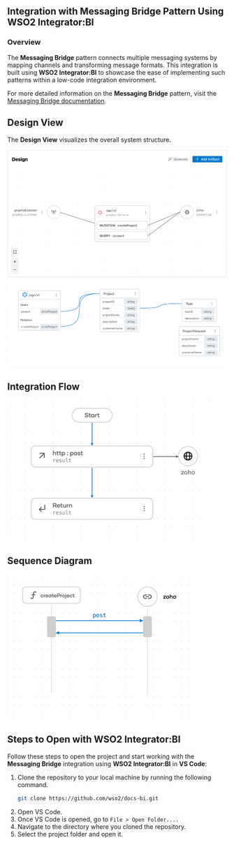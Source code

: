 ## Integration with Messaging Bridge Pattern Using WSO2 Integrator:BI

### Overview

The **Messaging Bridge** pattern connects multiple messaging systems by mapping channels and transforming message formats. 
This integration is built using **WSO2 Integrator:BI** to showcase the ease of implementing such patterns within a low-code integration environment.

For more detailed information on the **Messaging Bridge** pattern, visit the [Messaging Bridge documentation](https://www.enterpriseintegrationpatterns.com/patterns/messaging/MessagingBridge.html).

## Design View

The **Design View** visualizes the overall system structure.

![Design View](design.png)
![Design View](graphql.png)

## Integration Flow

![Flow Diagram](flow.png)

## Sequence Diagram

![Flow Diagram](sequence.png)

## Steps to Open with WSO2 Integrator:BI

Follow these steps to open the project and start working with the **Messaging Bridge** integration using **WSO2 Integrator:BI** in **VS Code**:

1. Clone the repository to your local machine by running the following command.
   ```bash
   git clone https://github.com/wso2/docs-bi.git
   ```
2. Open VS Code.
3. Once VS Code is opened, go to `File > Open Folder....`
4. Navigate to the directory where you cloned the repository.
5. Select the project folder and open it.

